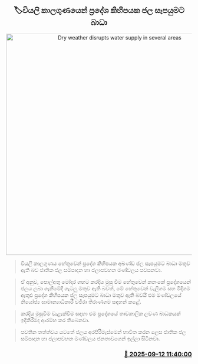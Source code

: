 <p align='center'><b><h2 align='center' title='Dry weather disrupts water supply in several areas'>🏷වියලි කාලගුණයෙන් ප්‍රදේශ කිහිපයක ජල සැපයුමට බාධා</h2></b></p>
<p align='center'><img src='https://helakuru.sgp1.cdn.digitaloceanspaces.com/esana/images/lib/water-cut-new[1].jpg' width='600' alt='Dry weather disrupts water supply in several areas'></p>

> වියලි කාලගුණය හේතුවෙන් ප්‍රදේශ කිහිපයක අඛණ්ඩ ජල සැපයුමට බාධා මතුව ඇති බව ජාතික ජල සම්පාදන හා ජලාපවහන මණ්ඩලය පවසනවා.

> ඒ අනුව, පොල්අතු මෝදර ගඟට කරදිය මුසු වීම හේතුවෙන් කනංකේ ප්‍රදේශයෙන් ජලය ලබා ගැනීමේදී ගැටලු මතුව ඇති බවත්, මේ හේතුවෙන් වැලිගම සහ මිදිගම ඇතුළු ප්‍රදේශ කිහිපයක ජල සැපයුමට බාධා මතුව ඇති බවයි එම මණ්ඩලයේ නියෝජ්‍ය සාමාන්‍යාධිකාරී වජිරා තිරාණගම සඳහන් කළේ.

> කරදිය මුසුවීම වැළැක්වීම සඳහා එම ප්‍රදේශයේ තාවකාලික ලවණ බාධකයක් ඉදිකිරීමද ආරම්භ කර තිබෙනවා.

> පවතින තත්ත්වය යටතේ ජලය අරපිරිමැස්මෙන් භාවිත කරන ලෙස ජාතික ජල සම්පාදන හා ජලාපවහන මණ්ඩලය ජනතාවගෙන් ඉල්ලා සිටිනවා.



<h3 align='right'><a href='https://www.helakuru.lk/esana/p/113566/'>📅 2025-09-12 11:40:00</a></h3>
